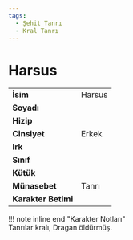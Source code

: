 ```yaml
---
tags:
  - Şehit Tanrı
  - Kral Tanrı
---  
```

# Harsus   
  
  
|  |  |  
|---|---|  
| **İsim** | Harsus |  
| **Soyadı** |  |  
| **Hizip** |  |  
| **Cinsiyet** | Erkek |  
| **Irk** |  |  
| **Sınıf** |  |  
| **Kütük** |  |  
| **Münasebet** | Tanrı |  
| **Karakter Betimi** |  |  
  
  
!!! note inline end "Karakter Notları"  
	Tanrılar kralı, Dragan öldürmüş.  
  